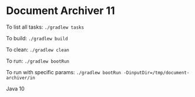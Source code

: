# Document Archiver 11

To list all tasks: `./gradlew tasks`

To build: `./gradlew build`

To clean: `./gradlew clean`

To run:   `./gradlew bootRun`

To run with specific params:   `./gradlew bootRun -DinputDir=/tmp/document-archiver/in`

Java 10

